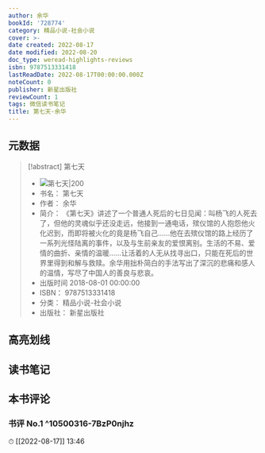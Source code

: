 ```yaml
---
author: 余华
bookId: '728774'
category: 精品小说-社会小说
cover: >-
date created: 2022-08-17
date modified: 2022-08-20
doc_type: weread-highlights-reviews
isbn: 9787513331418
lastReadDate: 2022-08-17T00:00:00.000Z
noteCount: 0
publisher: 新星出版社
reviewCount: 1
tags: 微信读书笔记
title: 第七天-余华
---
```


## 元数据

> [!abstract] 第七天
> - ![ 第七天|200](https://weread-1258476243.file.myqcloud.com/weread/cover/74/728774/t7_728774.jpg)
> - 书名： 第七天
> - 作者： 余华
> - 简介： 《第七天》讲述了一个普通人死后的七日见闻：叫杨飞的人死去了，但他的灵魂似乎还没走远，他接到一通电话，殡仪馆的人抱怨他火化迟到，而即将被火化的竟是杨飞自己……他在去殡仪馆的路上经历了一系列光怪陆离的事件，以及与生前亲友的爱恨离别。生活的不易、爱情的曲折、亲情的温暖……让活着的人无从找寻出口，只能在死后的世界里得到和解与救赎。余华用拙朴简白的手法写出了深沉的悲痛和感人的温情，写尽了中国人的善良与悲哀。
> - 出版时间 2018-08-01 00:00:00
> - ISBN： 9787513331418
> - 分类： 精品小说-社会小说
> - 出版社： 新星出版社

## 高亮划线

## 读书笔记

## 本书评论

### 书评 No.1 ^10500316-7BzP0njhz

⏱ [[2022-08-17]] 13:46
